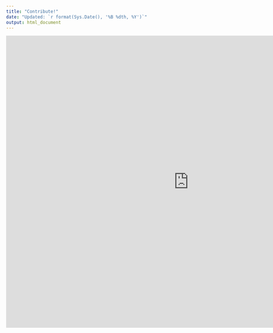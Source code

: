 ```yaml
---
title: "Contribute!"
date: "Updated: `r format(Sys.Date(), '%B %dth, %Y')`"
output: html_document
---
```


<iframe src="https://gongcastro.shinyapps.io/contribute/" width="1000" height="800" style="border:none"></iframe>
